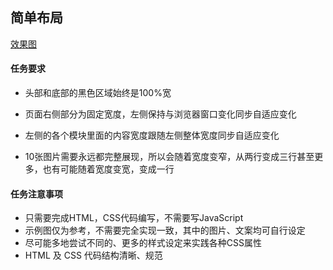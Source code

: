 ## 简单布局

[效果图](https://share.weiyun.com/58E48CW)

#### 任务要求

- 头部和底部的黑色区域始终是100%宽

- 页面右侧部分为固定宽度，左侧保持与浏览器窗口变化同步自适应变化

- 左侧的各个模块里面的内容宽度跟随左侧整体宽度同步自适应变化

- 10张图片需要永远都完整展现，所以会随着宽度变窄，从两行变成三行甚至更多，也有可能随着宽度变宽，变成一行

#### 任务注意事项

- 只需要完成HTML，CSS代码编写，不需要写JavaScript
- 示例图仅为参考，不需要完全实现一致，其中的图片、文案均可自行设定
- 尽可能多地尝试不同的、更多的样式设定来实践各种CSS属性
- HTML 及 CSS 代码结构清晰、规范
